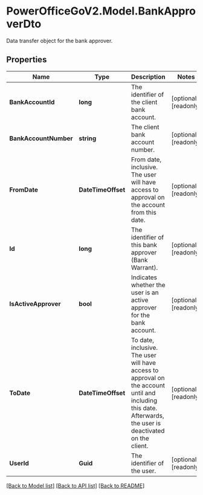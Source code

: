 # PowerOfficeGoV2.Model.BankApproverDto
Data transfer object for the bank approver.

## Properties

Name | Type | Description | Notes
------------ | ------------- | ------------- | -------------
**BankAccountId** | **long** | The identifier of the client bank account. | [optional] [readonly] 
**BankAccountNumber** | **string** | The client bank account number. | [optional] [readonly] 
**FromDate** | **DateTimeOffset** | From date, inclusive.  The user will have access to approval on the account from this date. | [optional] [readonly] 
**Id** | **long** | The identifier of this bank approver (Bank Warrant). | [optional] [readonly] 
**IsActiveApprover** | **bool** | Indicates whether the user is an active approver for the bank account. | [optional] [readonly] 
**ToDate** | **DateTimeOffset** | To date, inclusive.  The user will have access to approval on the account until and including this date.  Afterwards, the user is deactivated on the client. | [optional] [readonly] 
**UserId** | **Guid** | The identifier of the user. | [optional] [readonly] 

[[Back to Model list]](../../README.md#documentation-for-models) [[Back to API list]](../../README.md#documentation-for-api-endpoints) [[Back to README]](../../README.md)


